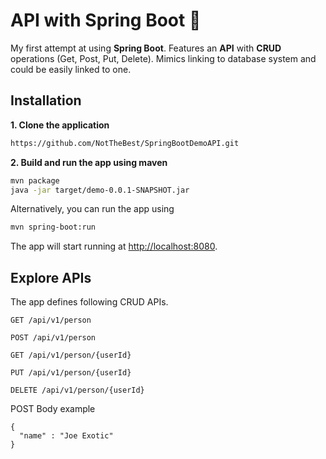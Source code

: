 # API with Spring Boot :seedling:

My first attempt at using __Spring Boot__. Features an __API__ with __CRUD__ operations (Get, Post, Put, Delete).
Mimics linking to database system and could be easily linked to one.

## Installation

**1. Clone the application**

```bash
https://github.com/NotTheBest/SpringBootDemoAPI.git
```

**2. Build and run the app using maven**

```bash
mvn package
java -jar target/demo-0.0.1-SNAPSHOT.jar
```

Alternatively, you can run the app using

```bash
mvn spring-boot:run
```

The app will start running at <http://localhost:8080>.

## Explore APIs

The app defines following CRUD APIs.

    GET /api/v1/person

    POST /api/v1/person

    GET /api/v1/person/{userId}

    PUT /api/v1/person/{userId}

    DELETE /api/v1/person/{userId}

POST Body example

    {
      "name" : "Joe Exotic"
    }
